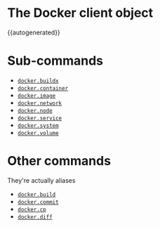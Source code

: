# The Docker client object


{{autogenerated}}

# Sub-commands
* [`docker.buildx`](sub-commands/buildx.md)
* [`docker.container`](sub-commands/container.md)
* [`docker.image`](sub-commands/image.md)
* [`docker.network`](sub-commands/network.md)
* [`docker.node`](sub-commands/node.md)
* [`docker.service`](sub-commands/service.md)
* [`docker.system`](sub-commands/system.md)
* [`docker.volume`](sub-commands/volume.md)


# Other commands

They're actually aliases

* [`docker.build`](sub-commands/buildx.md#build)
* [`docker.commit`](sub-commands/container.md#commit)
* [`docker.cp`](sub-commands/container.md#cp)
* [`docker.diff`](sub-commands/container.md#diff)
